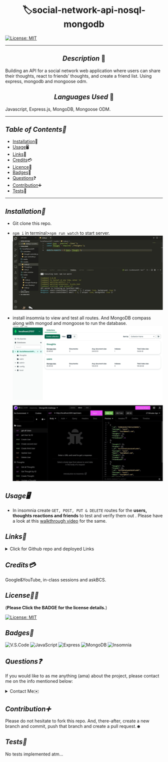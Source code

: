 # <div align="center"> 🏷️**social-network-api-nosql-mongodb** </div>

[![License: MIT](https://img.shields.io/badge/License-MIT-yellow.svg)](https://choosealicense.com/licenses/mit/)

---

## <div align="center"> _Description_ 📝</div>

Building an API for a social network web application where users can share their thoughts, react to friends’ thoughts, and create a friend list. Using express, mongodb and mongoose odm.

## <div align="center"> _Languages Used_ 💬</div>

Javascript, Express.js, MongoDB, Mongoose ODM.

---

## _Table of Contents📖_

- [Installation](#Installation)💾
- [Usage](#Usage)🖥
- [Links](#Links)📎
- [Credits](#Credits)💳
- [Licence](#License)🪪
- [Badges](#Badges)🦡
- [Questions](#Questions)❓
- [Contribution](#Contribution)➕
- [Tests](#Tests)🧪

---

## _Installation💾_

- Git clone this repo.

- `npm i` in terminal>`npm run watch` to start server.
  ![nodemon](./media/files%26Nodemon.gif "File folder preview + npm run watch")

- install insomnia to view and test all routes. And MongoDB compass along with mongod and mongoose to run the database.
  ![MongoDB preview](./media/MongoDB_snAPI.jpg "database in MongoDBCompass")

  ![MongoDB_Insomnia preview](./media/MongoDB_insomnia-routes.gif "preview of all routes in insomnia")

## _Usage🖥_

- In insomnia create `GET, POST, PUT & DELETE` routes for the **users, thoughts reactions and friends** to test and verify them out . Please have a look at this [walkthrough video](https://drive.google.com/file/d/1i6NbuXKiG2XsqKrGNuEvuFCG6cwE-iPU/view "length: 12 mins") for the same.

## _Links📎_

<details>

<summary>Click for Github repo and deployed Links</summary>

- <https://github.com/A-N26/NoSQL-SocialNetworkAPI-MongoDB>

- No deployment for this project.

</details>

## _Credits💳_

Google&YouTube, in-class sessions and askBCS.

## _License🪪🦡_

(**Please Click the BADGE for the license details.**)

[![License: MIT](https://img.shields.io/badge/License-MIT-yellow.svg)](https://choosealicense.com/licenses/mit/)

## _Badges🦡_

![V.S.Code](https://img.shields.io/badge/Visual_Studio_Code-0078D4?style=for-the-badge&logo=visual%20studio%20code&logoColor=white) ![JavaScript](https://img.shields.io/badge/JavaScript-323330?style=for-the-badge&logo=javascript&logoColor=F7DF1E) ![Express](https://img.shields.io/badge/Express.js-404D59?style=for-the-badge) ![MongoDB](https://img.shields.io/badge/MongoDB-4EA94B?style=for-the-badge&logo=mongodb&logoColor=white) ![Insomnia](https://img.shields.io/badge/Insomnia-to%20test%20all%20routes-purple)

## _Questions❓_

If you would like to as me anything (ama) about the project, please contact me on the info mentioned below:

<details>

<summary>Contact Me✉️</summary>

- My GitHub Profile - [A-N26](https://github.com/A-N26)

- e-mail - [📧](A-N26@github.com)

</details>

## _Contribution➕_

Please do not hesitate to fork this repo. And, there-after, create a new branch and commit, push that branch and create a pull request.☻

## _Tests🧪_

No tests implemented atm...
